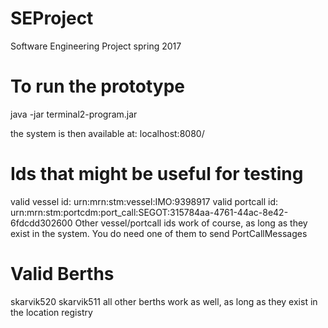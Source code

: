 # SEProject
Software Engineering Project spring 2017

# To run the prototype
java -jar terminal2-program.jar

the system is then available at: localhost:8080/

# Ids that might be useful for testing
valid vessel id: urn:mrn:stm:vessel:IMO:9398917
valid portcall id: urn:mrn:stm:portcdm:port_call:SEGOT:315784aa-4761-44ac-8e42-6fdcdd302600
Other vessel/portcall ids work of course, as long as they exist in the system. You do need one of them to send PortCallMessages

# Valid Berths
skarvik520
skarvik511
all other berths work as well, as long as they exist in the location registry
